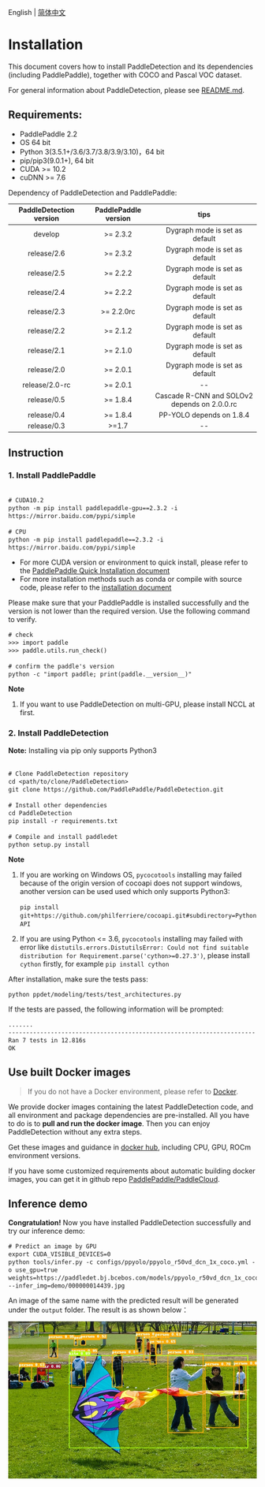 English | [简体中文](INSTALL_cn.md)

# Installation


This document covers how to install PaddleDetection and its dependencies
(including PaddlePaddle), together with COCO and Pascal VOC dataset.

For general information about PaddleDetection, please see [README.md](https://github.com/PaddlePaddle/PaddleDetection/tree/release/2.6).

## Requirements:

- PaddlePaddle 2.2
- OS 64 bit
- Python 3(3.5.1+/3.6/3.7/3.8/3.9/3.10)，64 bit
- pip/pip3(9.0.1+), 64 bit
- CUDA >= 10.2
- cuDNN >= 7.6


Dependency of PaddleDetection and PaddlePaddle:

| PaddleDetection version | PaddlePaddle version  |    tips    |
| :----------------: | :---------------: | :-------: |
|    develop           |       >= 2.3.2   |     Dygraph mode is set as default    |
|    release/2.6       |       >= 2.3.2   |     Dygraph mode is set as default    |
|    release/2.5       |       >= 2.2.2   |     Dygraph mode is set as default    |
|    release/2.4       |       >= 2.2.2   |     Dygraph mode is set as default    |
|    release/2.3       |       >= 2.2.0rc |     Dygraph mode is set as default    |
|    release/2.2       |       >= 2.1.2   |     Dygraph mode is set as default    |
|    release/2.1       |       >= 2.1.0   |     Dygraph mode is set as default    |
|    release/2.0       |       >= 2.0.1    |     Dygraph mode is set as default    |
|    release/2.0-rc    |       >= 2.0.1    |     --    |
|    release/0.5       |       >= 1.8.4    |  Cascade R-CNN and SOLOv2 depends on 2.0.0.rc |
|    release/0.4       |       >= 1.8.4    |  PP-YOLO depends on 1.8.4 |
|    release/0.3       |        >=1.7      |     --    |


## Instruction

### 1. Install PaddlePaddle

```

# CUDA10.2
python -m pip install paddlepaddle-gpu==2.3.2 -i https://mirror.baidu.com/pypi/simple

# CPU
python -m pip install paddlepaddle==2.3.2 -i https://mirror.baidu.com/pypi/simple
```

- For more CUDA version or environment to quick install, please refer to the [PaddlePaddle Quick Installation document](https://www.paddlepaddle.org.cn/install/quick)
- For more installation methods such as conda or compile with source code, please refer to the [installation document](https://www.paddlepaddle.org.cn/documentation/docs/en/install/index_en.html)

Please make sure that your PaddlePaddle is installed successfully and the version is not lower than the required version. Use the following command to verify.

```
# check
>>> import paddle
>>> paddle.utils.run_check()

# confirm the paddle's version
python -c "import paddle; print(paddle.__version__)"
```

**Note**

1.  If you want to use PaddleDetection on multi-GPU, please install NCCL at first.


### 2. Install PaddleDetection



**Note:** Installing via pip only supports Python3

```

# Clone PaddleDetection repository
cd <path/to/clone/PaddleDetection>
git clone https://github.com/PaddlePaddle/PaddleDetection.git

# Install other dependencies
cd PaddleDetection
pip install -r requirements.txt

# Compile and install paddledet
python setup.py install

```

**Note**

1. If you are working on Windows OS, `pycocotools` installing may failed because of the origin version of cocoapi does not support windows, another version can be used used which only supports Python3:

    ```pip install git+https://github.com/philferriere/cocoapi.git#subdirectory=PythonAPI```

2. If you are using Python <= 3.6, `pycocotools` installing may failed with error like `distutils.errors.DistutilsError: Could not find suitable distribution for Requirement.parse('cython>=0.27.3')`, please install `cython` firstly, for example `pip install cython`

After installation, make sure the tests pass:

```shell
python ppdet/modeling/tests/test_architectures.py
```

If the tests are passed, the following information will be prompted:

```
.......
----------------------------------------------------------------------
Ran 7 tests in 12.816s
OK
```

## Use built Docker images

> If you  do not have a Docker environment, please refer to [Docker](https://www.docker.com/).

We provide docker images containing the latest PaddleDetection code, and all environment and package dependencies are pre-installed. All you have to do is to **pull and run the docker image**. Then you can enjoy PaddleDetection without any extra steps.

Get these images and guidance in [docker hub](https://hub.docker.com/repository/docker/paddlecloud/paddledetection), including CPU, GPU, ROCm environment versions.

If you have some customized requirements about automatic building docker images, you can get it in github repo [PaddlePaddle/PaddleCloud](https://github.com/PaddlePaddle/PaddleCloud/tree/main/tekton).

## Inference demo

**Congratulation!** Now you have installed PaddleDetection successfully and try our inference demo:

```
# Predict an image by GPU
export CUDA_VISIBLE_DEVICES=0
python tools/infer.py -c configs/ppyolo/ppyolo_r50vd_dcn_1x_coco.yml -o use_gpu=true weights=https://paddledet.bj.bcebos.com/models/ppyolo_r50vd_dcn_1x_coco.pdparams --infer_img=demo/000000014439.jpg
```

An image of the same name with the predicted result will be generated under the `output` folder.
The result is as shown below：

![](../images/000000014439.jpg)

